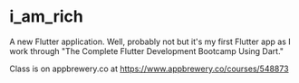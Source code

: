 # i_am_rich

A new Flutter application. Well, probably not but it's my first Flutter app as I work through "The Complete Flutter Development Bootcamp Using Dart."

Class is on appbrewery.co at https://www.appbrewery.co/courses/548873
